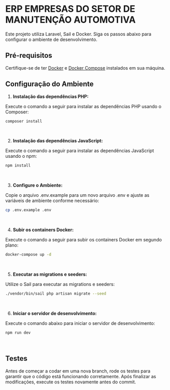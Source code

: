# ERP EMPRESAS DO SETOR DE MANUTENÇÃO AUTOMOTIVA

Este projeto utiliza Laravel, Sail e Docker. Siga os passos abaixo para configurar o ambiente de desenvolvimento.
  
## Pré-requisitos

Certifique-se de ter [Docker](https://www.docker.com/products/docker-desktop) e [Docker Compose](https://docs.docker.com/compose/install/) instalados em sua máquina.

## Configuração do Ambiente

1.  **Instalação das dependências PHP:**

Execute o comando a seguir para instalar as dependências PHP usando o Composer:

```bash
composer install
```
<br />

2.  **Instalação das dependências JavaScript:**

Execute o comando a seguir para instalar as dependências JavaScript usando o npm:

```bash
npm install
```
<br />

3.  **Configure o Ambiente:**

Copie o arquivo .env.example para um novo arquivo .env e ajuste as variáveis de ambiente conforme necessário:

```bash
cp .env.example .env
```
<br />

4.  **Subir os containers Docker:**

Execute o comando a seguir para subir os containers Docker em segundo plano:

```bash
docker-compose up -d
```
<br />  

5.  **Executar as migrations e seeders:**

Utilize o Sail para executar as migrations e seeders:

```bash
./vendor/bin/sail php artisan migrate --seed
```
<br />

6.  **Iniciar o servidor de desenvolvimento:**

Execute o comando abaixo para iniciar o servidor de desenvolvimento:

```bash
npm run dev
```
<br />  

## Testes

Antes de começar a codar em uma nova branch, rode os testes para garantir que o código está funcionando corretamente. Após finalizar as modificações, execute os testes novamente antes do commit.